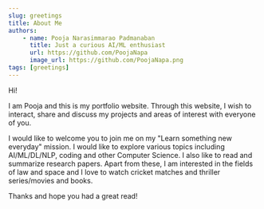 ```yaml
---
slug: greetings
title: About Me
authors:
    - name: Pooja Narasimmarao Padmanaban
      title: Just a curious AI/ML enthusiast
      url: https://github.com/PoojaNapa
      image_url: https://github.com/PoojaNapa.png
tags: [greetings]
---
```


Hi!

I am Pooja and this is my portfolio website. Through this website, I wish to interact, share and discuss my projects and areas of interest with everyone of you.

I would like to welcome you to join me on my "Learn something new everyday" mission. I would like to explore various topics including AI/ML/DL/NLP, coding and other Computer Science. I also like to read and summarize research papers. Apart from these, I am interested in the fields of law and space and I love to watch cricket matches and thriller series/movies and books.

Thanks and hope you had a great read!